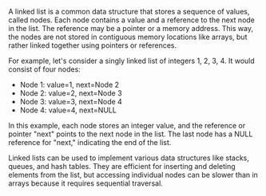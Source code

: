 

A linked list is a common data structure that stores a sequence of values, called nodes. Each node contains a value and a reference to the next node in the list. The reference may be a pointer or a memory address. This way, the nodes are not stored in contiguous memory locations like arrays, but rather linked together using pointers or references.

For example, let's consider a singly linked list of integers 1, 2, 3, 4. It would consist of four nodes:
- Node 1: value=1, next=Node 2
- Node 2: value=2, next=Node 3
- Node 3: value=3, next=Node 4
- Node 4: value=4, next=NULL

In this example, each node stores an integer value, and the reference or pointer "next" points to the next node in the list. The last node has a NULL reference for "next," indicating the end of the list. 

Linked lists can be used to implement various data structures like stacks, queues, and hash tables. They are efficient for inserting and deleting elements from the list, but accessing individual nodes can be slower than in arrays because it requires sequential traversal.